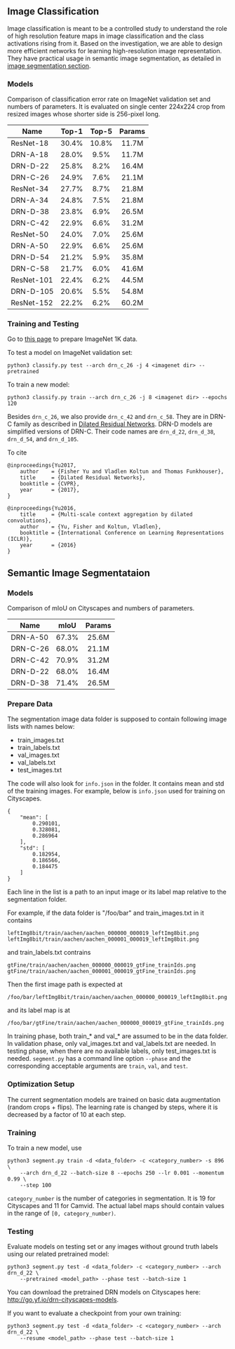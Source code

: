 ## Image Classification

Image classification is meant to be a controlled study to understand the role of high resolution feature maps in image classification and the class activations rising from it. Based on the investigation, we are able to design more efficient networks for learning high-resolution image representation. They have practical usage in semantic image segmentation, as detailed in [image segmentation section](#semantic-image-segmentataion).

### Models

Comparison of classification error rate on ImageNet validation set and numbers of parameters. It is evaluated on single center 224x224 crop from resized images whose shorter side is 256-pixel long.

| Name | Top-1 | Top-5 | Params |
| --- | :---: | :---: | :---: |
| ResNet-18 | 30.4% | 10.8% | 11.7M |
| DRN-A-18 | 28.0% | 9.5% | 11.7M |
| DRN-D-22 | 25.8% | 8.2% |16.4M |
| DRN-C-26 | 24.9% | 7.6% |21.1M |
| ResNet-34 | 27.7% | 8.7% | 21.8M |
| DRN-A-34 | 24.8% | 7.5% | 21.8M|
| DRN-D-38 | 23.8% | 6.9% |26.5M |
| DRN-C-42 | 22.9% | 6.6% |31.2M |
| ResNet-50 | 24.0% | 7.0% | 25.6M |
| DRN-A-50 | 22.9% | 6.6% | 25.6M |
| DRN-D-54 | 21.2% | 5.9% | 35.8M |
| DRN-C-58 | 21.7% | 6.0% | 41.6M |
| ResNet-101 | 22.4% | 6.2% | 44.5M |
| DRN-D-105 |  20.6% | 5.5% | 54.8M |
| ResNet-152 | 22.2% | 6.2% | 60.2M |

### Training and Testing

Go to [this page](https://github.com/facebook/fb.resnet.torch/blob/master/INSTALL.md#download-the-imagenet-dataset) to prepare ImageNet 1K data.

To test a model on ImageNet validation set:
```
python3 classify.py test --arch drn_c_26 -j 4 <imagenet dir> --pretrained
```

To train a new model:
```
python3 classify.py train --arch drn_c_26 -j 8 <imagenet dir> --epochs 120
```

Besides `drn_c_26`, we also provide `drn_c_42` and `drn_c_58`. They are in DRN-C family as described in [Dilated Residual Networks](https://umich.app.box.com/v/drn). DRN-D models are simplified versions of DRN-C. Their code names are `drn_d_22`, `drn_d_38`, `drn_d_54`, and `drn_d_105`.

To cite

```
@inproceedings{Yu2017,
    author    = {Fisher Yu and Vladlen Koltun and Thomas Funkhouser},
    title     = {Dilated Residual Networks},
    booktitle = {CVPR},
    year      = {2017},
}

@inproceedings{Yu2016,
    title     = {Multi-scale context aggregation by dilated convolutions},
    author    = {Yu, Fisher and Koltun, Vladlen},
    booktitle = {International Conference on Learning Representations (ICLR)},
    year      = {2016}
}
```

## Semantic Image Segmentataion

### Models

Comparison of mIoU on Cityscapes and numbers of parameters.

| Name | mIoU | Params |
| --- | :---: | :---: |
| DRN-A-50 | 67.3% | 25.6M |
| DRN-C-26 | 68.0% | 21.1M |
| DRN-C-42 | 70.9% | 31.2M |
| DRN-D-22 | 68.0% | 16.4M |
| DRN-D-38 | 71.4% | 26.5M |

### Prepare Data

The segmentation image data folder is supposed to contain following image lists with names below:

* train_images.txt
* train_labels.txt
* val_images.txt
* val_labels.txt
* test_images.txt

The code will also look for `info.json` in the folder. It contains mean and std of the training images. For example, below is `info.json` used for training on Cityscapes.

```
{
    "mean": [
        0.290101,
        0.328081,
        0.286964
    ],
    "std": [
        0.182954,
        0.186566,
        0.184475
    ]
}
```

Each line in the list is a path to an input image or its label map relative to the segmentation folder.

For example, if the data folder is "/foo/bar" and train_images.txt in it contains
```
leftImg8bit/train/aachen/aachen_000000_000019_leftImg8bit.png
leftImg8bit/train/aachen/aachen_000001_000019_leftImg8bit.png
```
and train_labels.txt contrains
```
gtFine/train/aachen/aachen_000000_000019_gtFine_trainIds.png
gtFine/train/aachen/aachen_000001_000019_gtFine_trainIds.png
```
Then the first image path is expected at
```
/foo/bar/leftImg8bit/train/aachen/aachen_000000_000019_leftImg8bit.png
```
and its label map is at
```
/foo/bar/gtFine/train/aachen/aachen_000000_000019_gtFine_trainIds.png
```

In training phase, both train_\* and val_\* are assumed to be in the data folder. In validation phase, only val_images.txt and val_labels.txt are needed. In testing phase, when there are no available labels, only test_images.txt is needed. `segment.py` has a command line option `--phase` and the corresponding acceptable arguments are `train`, `val`, and `test`.

### Optimization Setup

The current segmentation models are trained on basic data augmentation (random crops + flips). The learning rate is changed by steps, where it is decreased by a factor of 10 at each step.

### Training

To train a new model, use
```
python3 segment.py train -d <data_folder> -c <category_number> -s 896 \
    --arch drn_d_22 --batch-size 8 --epochs 250 --lr 0.001 --momentum 0.99 \
    --step 100
```

`category_number` is the number of categories in segmentation. It is 19 for Cityscapes and 11 for Camvid. The actual label maps should contain values in the range of `[0, category_number)`.

### Testing

Evaluate models on testing set or any images without ground truth labels using our related pretrained model:
```
python3 segment.py test -d <data_folder> -c <category_number> --arch drn_d_22 \
    --pretrained <model_path> --phase test --batch-size 1
```

You can download the pretrained DRN models on Cityscapes here: http://go.yf.io/drn-cityscapes-models.

If you want to evaluate a checkpoint from your own training:
```
python3 segment.py test -d <data_folder> -c <category_number> --arch drn_d_22 \
    --resume <model_path> --phase test --batch-size 1
```
